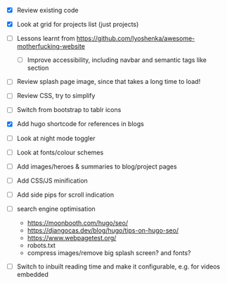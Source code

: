 - [x] Review existing code
- [x] Look at grid for projects list (just projects)
- [ ] Lessons learnt from <https://github.com/lyoshenka/awesome-motherfucking-website>
  - [ ] Improve accessibility, including navbar and semantic tags like section
- [ ] Review splash page image, since that takes a long time to load!
- [ ] Review CSS, try to simplify
- [ ] Switch from bootstrap to tablr icons

- [x] Add hugo shortcode for references in blogs
- [ ] Look at night mode toggler
- [ ] Look at fonts/colour schemes
- [ ] Add images/heroes & summaries to blog/project pages
- [ ] Add CSS/JS minification

- [ ] Add side pips for scroll indication

- [ ] search engine optimisation
  - <https://moonbooth.com/hugo/seo/>
  - <https://djangocas.dev/blog/hugo/tips-on-hugo-seo/>
  - <https://www.webpagetest.org/>
  - robots.txt
  - compress images/remove big splash screen? and fonts?

- [ ] Switch to inbuilt reading time and make it configurable, e.g. for videos embedded

